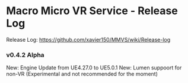 # Macro Micro VR Service - Release Log
Release Log: https://github.com/xavier150/MMVS/wiki/Release-log

###  v0.4.2 Alpha

New: Engine Update from UE4.27.0 to UE5.0.1
New: Lumen suppoort for non-VR (Experimental and not recommended for the moment)

